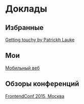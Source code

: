 # Доклады

## Избранные
[Getting touchy by Patrickh Lauke](https://patrickhlauke.github.io/getting-touchy-presentation/)

## Мои
[Мобильный веб](/pres/mobiles/?full#cover)

## Обзоры конференций
[FrontendConf 2015, Москва](/review/frontendconfmsk2015)